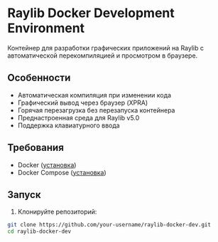 # Raylib Docker Development Environment

Контейнер для разработки графических приложений на Raylib с автоматической перекомпиляцией и просмотром в браузере.

## Особенности
- Автоматическая компиляция при изменении кода
- Графический вывод через браузер (XPRA)
- Горячая перезагрузка без перезапуска контейнера
- Преднастроенная среда для Raylib v5.0
- Поддержка клавиатурного ввода

## Требования
- Docker ([установка](https://docs.docker.com/get-docker/))
- Docker Compose ([установка](https://docs.docker.com/compose/install/))

## Запуск
1. Клонируйте репозиторий:
```bash
git clone https://github.com/your-username/raylib-docker-dev.git
cd raylib-docker-dev
```
